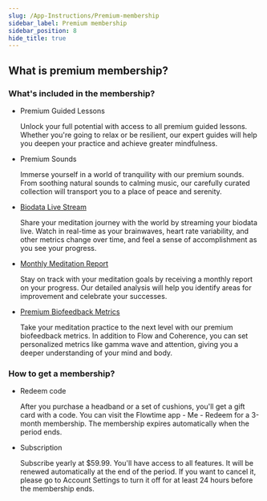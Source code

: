 ```yaml
---
slug: /App-Instructions/Premium-membership
sidebar_label: Premium membership
sidebar_position: 8
hide_title: true
---
```


## What is premium membership?

### What's included in the membership?

- Premium Guided Lessons
  
  Unlock your full potential with access to all premium guided lessons. Whether you're going to relax or be resilient, our expert guides will help you deepen your practice and achieve greater mindfulness.

- Premium Sounds
  
  Immerse yourself in a world of tranquility with our premium sounds. From soothing natural sounds to calming music, our carefully curated collection will transport you to a place of peace and serenity.

- [Biodata Live Stream](/App-Instructions/Biodata-Live-Stream)
  
  Share your meditation journey with the world by streaming your biodata live. Watch in real-time as your brainwaves, heart rate variability, and other metrics change over time, and feel a sense of accomplishment as you see your progress.

- [Monthly Meditation Report](/App-Instructions/Monthly-report)

  Stay on track with your meditation goals by receiving a monthly report on your progress. Our detailed analysis will help you identify areas for improvement and celebrate your successes.

- [Premium Biofeedback Metrics](App-Instructions/how-to-set-biofeedback)
  
  Take your meditation practice to the next level with our premium biofeedback metrics. In addition to Flow and Coherence, you can set personalized metrics like gamma wave and attention, giving you a deeper understanding of your mind and body.

### How to get a membership?

- Redeem code
  
  After you purchase a headband or a set of cushions, you'll get a gift card with a code. You can visit the Flowtime app - Me - Redeem for a 3-month membership. The membership expires automatically when the period ends.

- Subscription
  
  Subscribe yearly at $59.99. You'll have access to all features. It will be renewed automatically at the end of the period. If you want to cancel it, please go to Account Settings to turn it off for at least 24 hours before the membership ends.